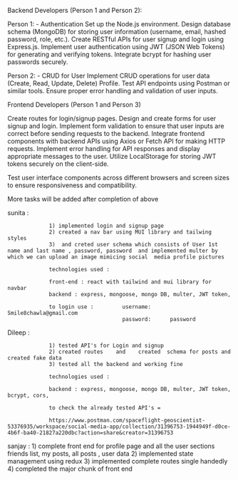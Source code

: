 Backend Developers (Person 1 and Person 2):

Person 1: - Authentication Set up the Node.js environment.
Design database schema (MongoDB) for storing user information (username, email, hashed password, role, etc.).
Create RESTful APIs for user signup and login using Express.js.
Implement user authentication using JWT (JSON Web Tokens) for generating and verifying tokens.
Integrate bcrypt for hashing user passwords securely.

Person 2: - CRUD for User Implement CRUD operations for user data (Create, Read, Update, Delete) Profile.
Test API endpoints using Postman or similar tools.
Ensure proper error handling and validation of user inputs.

Frontend Developers (Person 1 and Person 3)

Create routes for login/signup pages.
Design and create forms for user signup and login.
Implement form validation to ensure that user inputs are correct before sending requests to the backend.
Integrate frontend components with backend APIs using Axios or Fetch API for making HTTP requests.
Implement error handling for API responses and display appropriate messages to the user. Utilize LocalStorage for storing JWT tokens securely on the client-side.

Test user interface components across different browsers and screen sizes to ensure responsiveness and compatibility.

More tasks will be added after completion of above

sunita :

                 1) implemented login and signup page
                 2) created a nav bar using MUI library and tailwing styles
                 3)  and creted user schema which consists of User 1st name and last name , password, password  and implemented multer by which we can upload an image mimicing social  media profile pictures

                 technologies used :

                 front-end : react with tailwind and mui library for navbar
                 backend : express, mongoose, mongo DB, multer, JWT token,

                 to login use :         username:      Smile8chawla@gmail.com
                                        password:      password

Dileep :

                 1) tested API's for Login and signup
                 2) created routes    and    created  schema for posts and created fake data
                 3) tested all the backend and working fine

                 technologies used :

                 backend : express, mongoose, mongo DB, multer, JWT token, bcrypt, cors,

                 to check the already tested API's =

                 https://www.postman.com/spaceflight-geoscientist-53376935/workspace/social-media-app/collection/31396753-1944949f-d0ce-4b6f-ba40-21827a220dbc?action=share&creator=31396753


sanjay :        1) complete front end for profile page and all the user sections friends list, my posts, all posts , user data 
                2) implemented state management using redux
                3) implemented complete routes single handedly 
                4) completed the major chunk of front end
